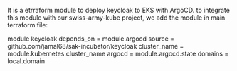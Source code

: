 It is a etrraform module to deploy keycloak to EKS with ArgoCD.
to integrate this module with our swiss-army-kube project, we add the module in main terraform file:


module keycloak
  depends_on   = module.argocd
  source       = github.com/jamal68/sak-incubator/keycloak
  cluster_name = module.kubernetes.cluster_name
  argocd       = module.argocd.state
  domains      = local.domain

